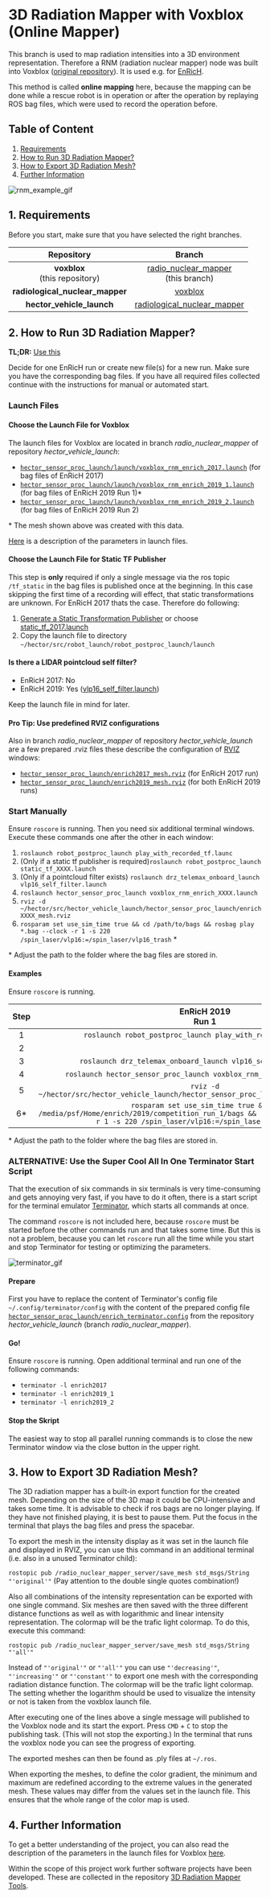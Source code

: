 # 3D Radiation Mapper with Voxblox (Online Mapper)
This branch is used to map radiation intensities into a 3D environment representation. Therefore a RNM (radiation nuclear mapper) node was built into Voxblox ([original repository](https://github.com/ethz-asl/voxblox)). It is used e.g. for [EnRicH](https://enrich.european-robotics.eu).

This method is called **online mapping** here, because the mapping can be done while a rescue robot is in operation or after the operation by replaying ROS bag files, which were used to record the operation before.

## Table of Content

1. [Requirements](#1-requirements)
2. [How to Run 3D Radiation Mapper?](#2-how-to-run-3d-radiation-mapper)
3. [How to Export 3D Radiation Mesh?](#3-how-to-export-3d-radiation-mesh)
4. [Further Information](#4-further-information)


![rnm_example_gif](readme_files/rnm_mesh.gif)

## 1. Requirements
Before you start, make sure that you have selected the right branches.

| Repository | Branch |
|:-:|:-:|
| **voxblox**<br>(this repository) | [radio_nuclear_mapper](https://git.sim.informatik.tu-darmstadt.de/hector/hector_voxblox/-/tree/radio_nuclear_mapper)<br>(this branch) |
| **radiological_nuclear_mapper** | [voxblox](https://git.sim.informatik.tu-darmstadt.de/hector/hector_enrich/-/tree/voxblox/radiological_nuclear_mapper) |
| **hector_vehicle_launch** | [radiological_nuclear_mapper](https://github.com/tu-darmstadt-ros-pkg/hector_vehicle_launch/tree/radiological_nuclear_mapper) |

## 2. How to Run 3D Radiation Mapper?
**TL;DR:** [Use this](#prepare)

Decide for one EnRicH run or create new file(s) for a new run. Make sure you have the corresponding bag files. If you have all required files collected continue with the instructions for manual or automated start.

### Launch Files

#### Choose the Launch File for Voxblox
The launch files for Voxblox are located in branch *radio_nuclear_mapper* of repository *hector_vehicle_launch*:

- [`hector_sensor_proc_launch/launch/voxblox_rnm_enrich_2017.launch`](https://github.com/tu-darmstadt-ros-pkg/hector_vehicle_launch/blob/radiological_nuclear_mapper/hector_sensor_proc_launch/launch/voxblox_rnm_enrich_2017.launch) (for bag files of EnRicH 2017)
- [`hector_sensor_proc_launch/launch/voxblox_rnm_enrich_2019_1.launch`](https://github.com/tu-darmstadt-ros-pkg/hector_vehicle_launch/blob/radiological_nuclear_mapper/hector_sensor_proc_launch/launch/voxblox_rnm_enrich_2019_1.launch) (for bag files of EnRicH 2019 Run 1)*
- [`hector_sensor_proc_launch/launch/voxblox_rnm_enrich_2019_2.launch`](https://github.com/tu-darmstadt-ros-pkg/hector_vehicle_launch/blob/radiological_nuclear_mapper/hector_sensor_proc_launch/launch/voxblox_rnm_enrich_2019_2.launch) (for bag files of EnRicH 2019 Run 2)

\* The mesh shown above was created with this data.

[Here](https://github.com/tu-darmstadt-ros-pkg/hector_vehicle_launch/blob/radiological_nuclear_mapper/hector_sensor_proc_launch/launch/README.md#voxblox_rnm_launch) is a description of the parameters in launch files. 

#### Choose the Launch File for Static TF Publisher
This step is **only** required if only a single message via the ros topic `/tf_static` in the bag files is published once at the beginning. In this case skipping the first time of a recording will effect, that static transformations are unknown. For EnRicH 2017 thats the case. Therefore do following:

1. [Generate a Static Transformation Publisher](https://git.sim.informatik.tu-darmstadt.de/hector/hector_enrich/-/tree/voxblox/generate_static_transformation_publisher) or choose [static_tf_2017.launch](https://git.sim.informatik.tu-darmstadt.de/hector/hector_enrich/-/blob/voxblox/generate_static_transformation_publisher/static_tf_2017.launch)
2. Copy the launch file to directory `~/hector/src/robot_launch/robot_postproc_launch/launch`

#### Is there a LIDAR pointcloud self filter?
- EnRicH 2017: No
- EnRicH 2019: Yes ([vlp16_self_filter.launch](https://git.sim.informatik.tu-darmstadt.de/drz/drz_telemax_launch/-/blob/master/drz_telemax_onboard_launch/launch/lidar_proc/vlp16_self_filter.launch))

Keep the launch file in mind for later.

#### Pro Tip: Use predefined RVIZ configurations
Also in branch *radio_nuclear_mapper* of repository *hector_vehicle_launch* are a few prepared .rviz files these describe the configuration of [RVIZ](http://wiki.ros.org/rviz) windows:

- [`hector_sensor_proc_launch/enrich2017_mesh.rviz`](https://github.com/tu-darmstadt-ros-pkg/hector_vehicle_launch/blob/radiological_nuclear_mapper/hector_sensor_proc_launch/enrich2017_mesh.rviz) (for EnRicH 2017 run)
- [`hector_sensor_proc_launch/enrich2019_mesh.rviz`](https://github.com/tu-darmstadt-ros-pkg/hector_vehicle_launch/blob/radiological_nuclear_mapper/hector_sensor_proc_launch/enrich2019_mesh.rviz) (for both EnRicH 2019 runs)

### Start Manually

Ensure `roscore` is running. Then you need six additional terminal windows. Execute these commands one after the other in each window: 

1. `roslaunch robot_postproc_launch play_with_recorded_tf.launc`
2. (Only if a static tf publisher is required)`roslaunch robot_postproc_launch static_tf_XXXX.launch`
3. (Only if a pointcloud filter exists) `roslaunch drz_telemax_onboard_launch vlp16_self_filter.launch`
4. `roslaunch hector_sensor_proc_launch voxblox_rnm_enrich_XXXX.launch`
5. `rviz -d ~/hector/src/hector_vehicle_launch/hector_sensor_proc_launch/enrichXXXX_mesh.rviz`
6. `rosparam set use_sim_time true && cd /path/to/bags && rosbag play *.bag --clock -r 1 -s 220 /spin_laser/vlp16:=/spin_laser/vlp16_trash` *

\* Adjust the path to the folder where the bag files are stored in.

#### Examples
Ensure `roscore` is running.

| Step | EnRicH 2019<br>Run 1 | EnRicH 2019<br>Run 2 | EnRicH 2017 |
|:-:|:-:|:-:|:-:|
| 1 | `roslaunch robot_postproc_launch play_with_recorded_tf.launc` | `roslaunch robot_postproc_launch play_with_recorded_tf.launc` | `roslaunch robot_postproc_launch play_with_recorded_tf.launc` |
| 2 |  |  | `roslaunch robot_postproc_launch static_tf_2017.launch` |
| 3 | `roslaunch drz_telemax_onboard_launch vlp16_self_filter.launch` | `roslaunch drz_telemax_onboard_launch vlp16_self_filter.launch` |  |
| 4 | `roslaunch hector_sensor_proc_launch voxblox_rnm_enrich_2019_1.launch` | `roslaunch hector_sensor_proc_launch voxblox_rnm_enrich_2019_2.launch` | `roslaunch hector_sensor_proc_launch voxblox_rnm_enrich_2017.launch` |
| 5 | `rviz -d ~/hector/src/hector_vehicle_launch/hector_sensor_proc_launch/enrich2019_mesh.rviz` | `rviz -d ~/hector/src/hector_vehicle_launch/hector_sensor_proc_launch/enrich2019_mesh.rviz` | `rviz -d ~/hector/src/hector_vehicle_launch/hector_sensor_proc_launch/enrich2017_mesh.rviz` |
| 6* | `rosparam set use_sim_time true && cd /media/psf/Home/enrich/2019/competition_run_1/bags && rosbag play *.bag --clock -r 1 -s 220 /spin_laser/vlp16:=/spin_laser/vlp16_trash` | `rosparam set use_sim_time true && cd /media/psf/Home/enrich/2019/competition_run_1/bags && rosbag play *.bag --clock -r 1 -s 220 /spin_laser/vlp16:=/spin_laser/vlp16_trash` | `rosparam set use_sim_time true && cd /media/psf/Home/enrich/2017/final2/bags && rosbag play *.bag --clock -s 780 /spin_laser/vlp16:=/spin_laser/vlp16_trash` |

\* Adjust the path to the folder where the bag files are stored in.

### ALTERNATIVE: Use the Super Cool All In One Terminator Start Script
That the execution of six commands in six terminals is very time-consuming and gets annoying very fast, if you have to do it often, there is a start script for the terminal emulator [Terminator](https://en.wikipedia.org/wiki/GNOME_Terminator), which starts all commands at once.

The command `roscore` is not included here, because `roscore` must be started before the other commands run and that takes some time. But this is not a problem, because you can let `roscore` run all the time while you start and stop Terminator for testing or optimizing the parameters.

![terminator_gif](readme_files/terminator.gif)

#### Prepare

First you have to replace the content of Terminator's config file `~/.config/terminator/config` with the content of the prepared config file [`hector_sensor_proc_launch/enrich_terminator.config`](https://github.com/tu-darmstadt-ros-pkg/hector_vehicle_launch/blob/radiological_nuclear_mapper/hector_sensor_proc_launch/enrich_terminator.config) from the repository *hector_vehicle_launch* (branch *radio_nuclear_mapper*).

#### Go!
Ensure `roscore` is running. Open additional terminal and run one of the following commands:
- `terminator -l enrich2017`
- `terminator -l enrich2019_1`
- `terminator -l enrich2019_2`

#### Stop the Skript

The easiest way to stop all parallel running commands is to close the new Terminator window via the close button in the upper right.

## 3. How to Export 3D Radiation Mesh?

The 3D radiation mapper has a built-in export function for the created mesh. Depending on the size of the 3D map it could be CPU-intensive and takes some time. It is advisable to check if ros bags are no longer playing. If they have not finished playing, it is best to pause them. Put the focus in the terminal that plays the bag files and press the spacebar.

To export the mesh in the intensity display as it was set in the launch file and displayed in RVIZ, you can use this command in an additional terminal (i.e. also in a unused Terminator child):

`rostopic pub /radio_nuclear_mapper_server/save_mesh std_msgs/String "'original'"` (Pay attention to the double single quotes combination!)

Also all combinations of the intensity representation can be exported with one single command. Six meshes are then saved with the three different distance functions as well as with logarithmic and linear intensity representation. The colormap will be the trafic light colormap. To do this, execute this command:

`rostopic pub /radio_nuclear_mapper_server/save_mesh std_msgs/String "'all'"`

Instead of `"'original'"` or `"'all'"` you can use `"'decreasing'"`, `"'increasing'"` or `"'constant'"` to export one mesh with the corresponding radiation distance function. The colormap will be the trafic light colormap. The setting whether the logarithm should be used to visualize the intensity or not is taken from the voxblox launch file.

After executing one of the lines above a single message will published to the Voxblox node and its start the export. Press `CMD` + `C` to stop the publishing task. (This will not stop the exporting.) In the terminal that runs the voxblox node you can see the progress of exporting.

The exported meshes can then be found as .ply files at `~/.ros`.

When exporting the meshes, to define the color gradient, the minimum and maximum are redefined according to the extreme values in the generated mesh. These values may differ from the values set in the launch file. This ensures that the whole range of the color map is used.

## 4. Further Information
To get a better understanding of the project, you can also read the description of the parameters in the launch files for Voxblox [here](https://github.com/tu-darmstadt-ros-pkg/hector_vehicle_launch/blob/radiological_nuclear_mapper/hector_sensor_proc_launch/launch/README.md#voxblox_rnm_launch).

Within the scope of this project work further software projects have been developed. These are collected in the repository [3D Radiation Mapper Tools](https://git.sim.informatik.tu-darmstadt.de/hector/3d_radiation_mapper_tools).
